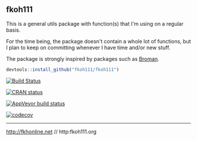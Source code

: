 ## fkoh111  

This is a general utils package with function(s) that I'm using on a regular basis.  

For the time being, the package doesn't contain a whole lot of functions, but I plan to keep on committing whenever I have time and/or new stuff.  

The package is strongly inspired by packages such as [Broman](https://github.com/kbroman/broman).

```r
devtools::install_github("fkoh111/fkoh111")
```

<!-- badges: start -->
[![Build Status](https://travis-ci.com/fkoh111/fkoh111.svg?branch=master)](https://travis-ci.com/fkoh111/fkoh111)  

[![CRAN status](https://www.r-pkg.org/badges/version-ago/zzlite)](https://CRAN.R-project.org/package=zzlite)

[![AppVeyor build status](https://ci.appveyor.com/api/projects/status/github/fkoh111/fkoh111?branch=master&svg=true)](https://ci.appveyor.com/project/fkoh111/fkoh111)  

[![codecov](https://codecov.io/gh/fkoh111/fkoh111/branch/master/graph/badge.svg)](https://codecov.io/gh/fkoh111/fkoh111)  
<!-- badges: end -->

---

http://fkhonline.net // http:fkoh111.org

